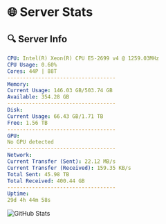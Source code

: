 # 🌐 Server Stats
## 🔍 Server Info
```yaml
CPU: Intel(R) Xeon(R) CPU E5-2699 v4 @ 1259.03MHz
CPU Usage: 0.60%
Cores: 44P | 88T
-----------------------------------
Memory:
Current Usage: 146.03 GB/503.74 GB
Available: 354.28 GB
-----------------------------------
Disk:
Current Usage: 66.43 GB/1.71 TB
Free: 1.56 TB
-----------------------------------
GPU:
No GPU detected
-----------------------------------
Network:
Current Transfer (Sent): 22.12 MB/s
Current Transfer (Received): 159.35 KB/s
Total Sent: 45.98 TB
Total Received: 400.44 GB
-----------------------------------
Uptime:
29d 4h 44m 58s
```
![GitHub Stats](https://img.shields.io/badge/Updated-2025-04-06_02:07:47-blue)